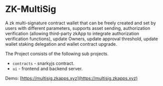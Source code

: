 # ZK-MultiSig

A zk multi-signature contract wallet that can be freely created and set by users with different parameters, supports asset sending, authorization verification (allowing third-party zkApp to integrate authorization verification functions), update Owners, update approval threshold, update wallet staking delegation and wallet contract upgrade.

The Project consists of the following sub projects.

- `contracts` - snarkyjs contract.
- `ui` - frontend and backend server.

Demo: [https://multisig.zkapps.xyz](https://multisig.zkapps.xyz)

